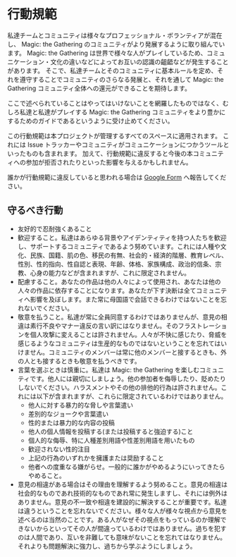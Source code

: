 # 行動規範

私達チームとコミュニティは様々なプロフェッショナル・ボランティアが混在し、 Magic: the Gathering のコミュニティがより発展するように取り組んでいます。
Magic: the Gathering は世界で様々な人がプレイしているため、コミュニケーション・文化の違いなどによってお互いの認識の齟齬などが発生することがあります。
そこで、私達チームとそのコミュニティに基本ルールを定め、それを遵守することでコミュニティのさらなる発展と、それを通して Magic: the Gathering コミュニティ全体への還元ができることを期待します。

ここで述べられていることはやってはいけないことを網羅したものではなく、むしろ私達と私達がプレイする Magic: the Gathering コミュニティをより豊かにするためのガイドであるというように受け止めてください。

この行動規範は本プロジェクトが管理するすべてのスペースに適用されます。
これには Issue トラッカーやコミュニティがコミュニケーションにつかうツールといったものも含まれます。
加えて、行動規範に違反すると今後の本コミュニティへの参加が拒否されたりといった影響を与えるかもしれません。

誰かが行動規範に違反していると思われる場合は [Google Form](https://forms.gle/FNLZMrzAnxNehuaP6) へ報告してください。

## 守るべき行動

- 友好的で忍耐強くあること
- 歓迎すること。私達はあらゆる背景やアイデンティティを持つ人たちを歓迎し、サポートするコミュニティであるよう努めています。これには人種や文化、民族、国籍、肌の色、移民の有無、社会的・経済的階層、教育レベル、性別、性的指向、性自認と表現、年齢、体格、家族構成、政治的信条、宗教、心身の能力などが含まれますが、これに限定されません。
- 配慮すること。あなたの作品は他の人々によって使用され、あなたは他の人々の作品に依存することになります。あなたが下す決断は全てコミュニティへ影響を及ぼします。また常に母国語で会話できるわけではないことを忘れないでください。
- 敬意を払うこと。私達が常に全員同意するわけではありませんが、意見の相違は素行不良やマナー違反の言い訳にはなりません。そのフラストレーションを個人攻撃に変えることは許されません。人々が不快に感じたり、脅威を感じるようなコミュニティは生産的なものではないということを忘れてはいけません。コミュニティのメンバーは常に他のメンバーと接するときも、外の人とも接するときも敬意を払うべきです。
- 言葉を選ぶときは慎重に。私達は Magic: the Gathering を楽しむコミュニティです。他人には親切にしましょう。他の参加者を侮辱したり、貶めたりしないでください。ハラスメントやその他の排他的行為は許されません。これには以下が含まれますが、これらに限定されているわけではありません。
  - 他人に対する暴力的な脅しや言葉遣い
  - 差別的なジョークや言葉遣い
  - 性的または暴力的な内容の投稿
  - 他人の個人情報を投稿する(または投稿すると強迫する)こと
  - 個人的な侮辱、特に人種差別用語や性差別用語を用いたもの
  - 歓迎されない性的注目
  - 上記の行為のいずれかを擁護または奨励すること
  - 他者への度重なる嫌がらせ。一般的に誰かがやめるようにいってきたらやめること。
- 意見の相違がある場合はその理由を理解するよう努めること。意見の相違は社会的なものであれ技術的なものであれ常に発生しますし、それには例外はありません。意見の不一致や相違を建設的に解決することが重要です。私達は違うということを忘れないでください。様々な人が様々な視点から意見を述べるのは当然のことです。ある人がなぜその視点をもっているのか理解できないからといってその人が間違っているわけではありません。過ちを犯すのは人間であり、互いを非難しても意味がないことを忘れてはなりません。それよりも問題解決に強力し、過ちから学ぶようにしましょう。